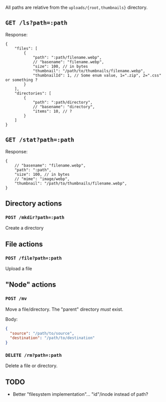 All paths are relative from the `uploads/{root,thumbnails}` directory.

## `GET /ls?path=:path`
Response:
```jsonc
{
    "files": [
        {
            "path": ":path/filename.webp",
            // "basename": "filename.webp",
            "size": 100, // in bytes
            "thumbnail": "/path/to/thumbnails/filename.webp",
            "thumbnailId": 1, // Some enum value, 1=".zip", 2=".css" or something ?
        }
    ],
    "directories": [
        {
            "path": ":path/directory",
            // "basename": "directory",
            "items": 10, // ?
        }
    ]
}
```

## `GET /stat?path=:path`
Response:
```jsonc
{
    // "basename": "filename.webp",
    "path": ":path",
    "size": 100, // in bytes
    // "mime": "image/webp",
    "thumbnail": "/path/to/thumbnails/filename.webp",
}
```

## Directory actions

### `POST /mkdir?path=:path`
Create a directory

## File actions

### `POST /file?path=:path`
Upload a file

## "Node" actions

### `POST /mv`
Move a file/directory. The "parent" directory _must_ exist.

Body:
```json
{
  "source": "/path/to/source",
  "destination": "/path/to/destination"
}
```

### `DELETE /rm?path=:path`
Delete a file or directory.

## TODO

- Better "filesystem implementation"... "id"/inode instead of path?
